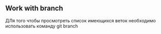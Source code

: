 ## Work with branch 

ДЛя того чтобы просмотреть список имеющихся веток необходимо использовать команду git branch
